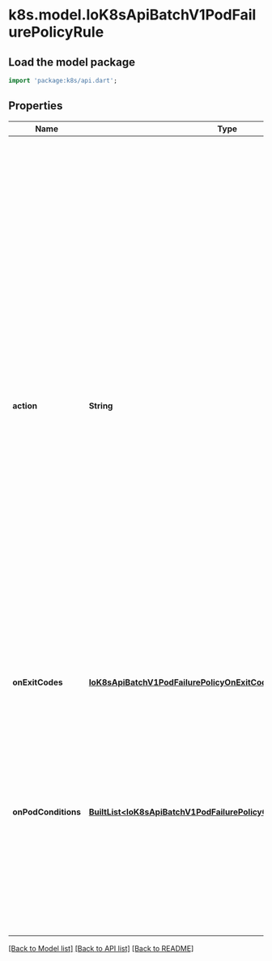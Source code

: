 # k8s.model.IoK8sApiBatchV1PodFailurePolicyRule

## Load the model package
```dart
import 'package:k8s/api.dart';
```

## Properties
Name | Type | Description | Notes
------------ | ------------- | ------------- | -------------
**action** | **String** | Specifies the action taken on a pod failure when the requirements are satisfied. Possible values are: - FailJob: indicates that the pod's job is marked as Failed and all   running pods are terminated. - Ignore: indicates that the counter towards the .backoffLimit is not   incremented and a replacement pod is created. - Count: indicates that the pod is handled in the default way - the   counter towards the .backoffLimit is incremented. Additional values are considered to be added in the future. Clients should react to an unknown action by skipping the rule.   | 
**onExitCodes** | [**IoK8sApiBatchV1PodFailurePolicyOnExitCodesRequirement**](IoK8sApiBatchV1PodFailurePolicyOnExitCodesRequirement.md) |  | [optional] 
**onPodConditions** | [**BuiltList&lt;IoK8sApiBatchV1PodFailurePolicyOnPodConditionsPattern&gt;**](IoK8sApiBatchV1PodFailurePolicyOnPodConditionsPattern.md) | Represents the requirement on the pod conditions. The requirement is represented as a list of pod condition patterns. The requirement is satisfied if at least one pattern matches an actual pod condition. At most 20 elements are allowed. | 

[[Back to Model list]](../README.md#documentation-for-models) [[Back to API list]](../README.md#documentation-for-api-endpoints) [[Back to README]](../README.md)


